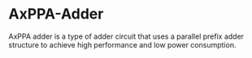 # AxPPA-Adder
AxPPA adder is a type of adder circuit that uses a parallel prefix adder structure to achieve high performance and low power consumption.
